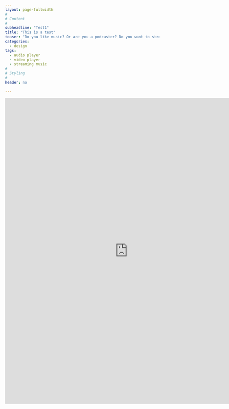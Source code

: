 ```yaml
---
layout: page-fullwidth
#
# Content
#
subheadline: "Test1"
title: "This is a test"
teaser: "Do you like music? Or are you a podcaster? Do you want to stream your videos in a nice player? Than you likely will like the integration of <em>mediaelement.js</em>. It enables you to play music and stream video in a consistent player that looks in each browser delicious. It even works in IE6-8."
categories:
  - design
tags:
  - audio player
  - video player
  - streaming music
#
# Styling
#
header: no

---
```


<iframe width="800" height="1000" scrolling="yes" frameborder="no" src="https://nbviewer.jupyter.org/github/wangyu16/General_Chemistry/blob/master/Chapter%2001.%20Introduction.ipynb"><iframe>
